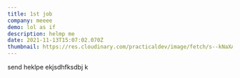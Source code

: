 ```yaml
---
title: 1st job
company: meeee
demo: lol as if
description: helmp me
date: 2021-11-13T15:07:02.070Z
thumbnail: https://res.cloudinary.com/practicaldev/image/fetch/s--kNaXAE66--/c_limit%2Cf_auto%2Cfl_progressive%2Cq_auto%2Cw_880/https://rajeshroyal.com/wp-content/uploads/2020/06/redirects-file-content-netlify-page-not-found-spa-error-solved.jpg
---
```

send heklpe ekjsdhfksdbj k